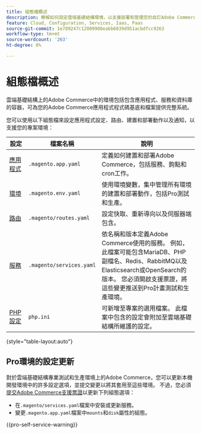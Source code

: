 ```yaml
---
title: 組態檔概述
description: 瞭解如何設定雲端基礎結構環境，以支援部署和管理您的自訂Adobe Commerce存放區。
feature: Cloud, Configuration, Services, Iaas, Paas
source-git-commit: 1e789247c12009908eabb6039d951acbdfcc9263
workflow-type: tm+mt
source-wordcount: '263'
ht-degree: 0%

---
```


# 組態檔概述

雲端基礎結構上的Adobe Commerce中的環境包括包含應用程式、服務和資料庫的容器，可為您的Adobe Commerce應用程式程式碼基底和檔案提供完整系統。

您可以使用以下組態檔來設定應用程式設定、路由、建置和部署動作以及通知，以支援您的專案環境：

| 設定 | 檔案名稱 | 說明 |
| ------------- | -------- | ----------- |
| [應用程式](../application/configure-app-yaml.md) | `.magento.app.yaml` | 定義如何建置和部署Adobe Commerce，包括服務、鉤點和cron工作。 |
| [環境](configure-env-yaml.md) | `.magento.env.yaml` | 使用環境變數，集中管理所有環境的建置和部署動作，包括Pro測試和生產。 |
| [路由](../routes/routes-yaml.md) | `.magento/routes.yaml` | 設定快取、重新導向以及伺服器端包含。 |
| [服務](../services/services-yaml.md) | `.magento/services.yaml` | 依名稱和版本定義Adobe Commerce使用的服務。 例如，此檔案可能包含MariaDB、PHP副檔名、Redis、RabbitMQ以及Elasticsearch或OpenSearch的版本。 您必須開啟支援票證，將這些變更推送到Pro計畫測試和生產環境。 |
| [PHP設定](../application/php-settings.md#configure-php) | `php.ini` | 可新增至專案的選用檔案。 此檔案中包含的設定會附加至雲端基礎結構所維護的設定。 |

{style="table-layout:auto"}

## Pro環境的設定更新

對於雲端基礎結構專業測試和生產環境上的Adobe Commerce，您可以更新本機開發環境中的許多設定選項，並提交變更以將其套用至這些環境。 不過，您必須[提交Adobe Commerce支援票證](https://experienceleague.adobe.com/docs/commerce-knowledge-base/kb/help-center-guide/magento-help-center-user-guide.html?lang=zh-Hant#submit-ticket)以更新下列組態選項：

- 在`.magento/services.yaml`檔案中安裝或更新服務。
- 變更`.magento.app.yaml`檔案中`mounts`和`disk`屬性的組態。

{{pro-self-service-warning}}
